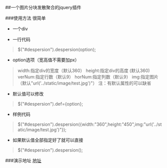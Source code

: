 ##一个图片分块发散聚合的jquery插件

###使用方法
很简单
* 一个div
> <div id="despersion"></div>

* 一行代码
> $("#despersion").despersion(option);

* option选项（宽高值不需要加px）
> width:指定div的宽度（默认360）
> height:指定div的高度 (默认360)
> verNum:指定行数（默认9）
> horNum:指定列数（默认9）
> img:指定图片（默认"url('../static/image/test.jpg')"）
注：有默认属性的可以缺省

* 默认值可以修改
> $("#despersion").def={option};
* 样例代码
> $("#despersion").despersion({width:"360",height:"450",img:"url('../static/image/test.jpg')"});
* 如果默认值全部指定好了就可以直接
> $("#despersion").despersion();

###演示地址
[地址](http://www.shadowvip.com/static/despersion.html)
